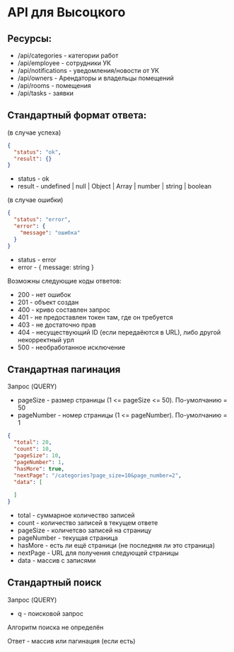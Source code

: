 ﻿# API для Высоцкого

## Ресурсы:
- /api/categories - категории работ
- /api/employee - сотрудники УК
- /api/notifications - уведомления/новости от УК
- /api/owners - Арендаторы и владельцы помещений
- /api/rooms - помещения
- /api/tasks - заявки

## Стандартный формат ответа:
(в случае успеха)
```json
{
  "status": "ok",
  "result": {}
}
```
- status - ok
- result - undefined | null | Object | Array | number | string | boolean

(в случае ошибки)
```json
{
  "status": "error",
  "error": {
    "message": "ошибка"
  }
}
```
- status - error
- error - { message: string }

Возможны следующие коды ответов:
- 200 - нет ошибок
- 201 - объект создан
- 400 - криво составлен запрос
- 401 - не предоставлен токен там, где он требуется 
- 403 - не достаточно прав
- 404 - несуществующий ID (если передаёются в URL), либо другой некорректный урл
- 500 - необработанное исключение

## Стандартная пагинация
Запрос (QUERY)
- pageSize - размер страницы (1 <= pageSize <= 50). По-умолчанию = 50
- pageNumber - номер страницы (1 <= pageNumber). По-умолчанию = 1
```json
{
  "total": 20,
  "count": 10,
  "pageSize": 10,
  "pageNumber": 1,
  "hasMore": true,
  "nextPage": "/categories?page_size=10&page_number=2",
  "data": [
    
  ]
}
```
- total - суммарное количество записей
- count - количество записей в текущем ответе
- pageSize - количетсво записей на страницу
- pageNumber - текущая страница
- hasMore - есть ли ещё страници (не последняя ли это страница)
- nextPage - URL для получения следующей страницы
- data - массив с записями

## Стандартный поиск
Запрос (QUERY)
- q - поисковой запрос

Алгоритм поиска не определён

Ответ - массив или пагинация (если есть)
